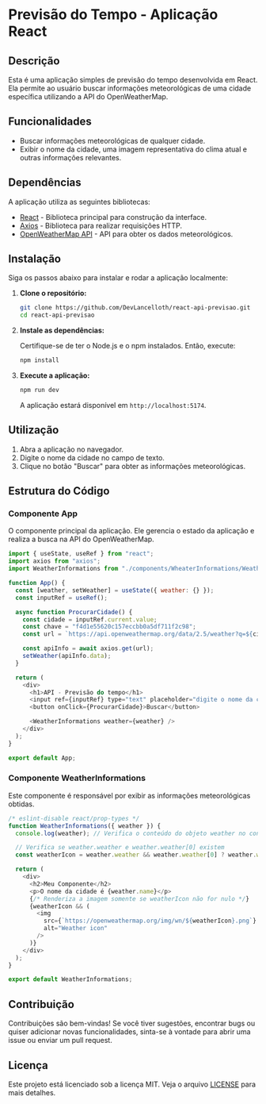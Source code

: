 # Previsão do Tempo - Aplicação React

## Descrição

Esta é uma aplicação simples de previsão do tempo desenvolvida em React. Ela permite ao usuário buscar informações meteorológicas de uma cidade específica utilizando a API do OpenWeatherMap.

## Funcionalidades

- Buscar informações meteorológicas de qualquer cidade.
- Exibir o nome da cidade, uma imagem representativa do clima atual e outras informações relevantes.

## Dependências

A aplicação utiliza as seguintes bibliotecas:

- [React](https://reactjs.org/) - Biblioteca principal para construção da interface.
- [Axios](https://axios-http.com/) - Biblioteca para realizar requisições HTTP.
- [OpenWeatherMap API](https://openweathermap.org/api) - API para obter os dados meteorológicos.

## Instalação

Siga os passos abaixo para instalar e rodar a aplicação localmente:

1. **Clone o repositório:**

   ```bash
   git clone https://github.com/DevLancelloth/react-api-previsao.git
   cd react-api-previsao
   ```

2. **Instale as dependências:**

   Certifique-se de ter o Node.js e o npm instalados. Então, execute:

   ```bash
   npm install
   ```

3. **Execute a aplicação:**

   ```bash
   npm run dev
   ```

   A aplicação estará disponível em `http://localhost:5174`.

## Utilização

1. Abra a aplicação no navegador.
2. Digite o nome da cidade no campo de texto.
3. Clique no botão "Buscar" para obter as informações meteorológicas.

## Estrutura do Código

### Componente App

O componente principal da aplicação. Ele gerencia o estado da aplicação e realiza a busca na API do OpenWeatherMap.

```javascript
import { useState, useRef } from "react";
import axios from "axios";
import WeatherInformations from "./components/WheaterInformations/WeatherInformations";

function App() {
  const [weather, setWeather] = useState({ weather: {} });
  const inputRef = useRef();

  async function ProcurarCidade() {
    const cidade = inputRef.current.value;
    const chave = "f4d1e55620c157eccbb0a5df711f2c98";
    const url = `https://api.openweathermap.org/data/2.5/weather?q=${cidade}&appid=${chave}&lang=pt_br&units=metric`;

    const apiInfo = await axios.get(url);
    setWeather(apiInfo.data);
  }

  return (
    <div>
      <h1>API - Previsão do tempo</h1>
      <input ref={inputRef} type="text" placeholder="digite o nome da cidade" />
      <button onClick={ProcurarCidade}>Buscar</button>

      <WeatherInformations weather={weather} />
    </div>
  );
}

export default App;
```

### Componente WeatherInformations

Este componente é responsável por exibir as informações meteorológicas obtidas.

```javascript
/* eslint-disable react/prop-types */
function WeatherInformations({ weather }) {
  console.log(weather); // Verifica o conteúdo do objeto weather no console

  // Verifica se weather.weather e weather.weather[0] existem
  const weatherIcon = weather.weather && weather.weather[0] ? weather.weather[0].icon : null;

  return (
    <div>
      <h2>Meu Componente</h2>
      <p>O nome da cidade é {weather.name}</p>
      {/* Renderiza a imagem somente se weatherIcon não for nulo */}
      {weatherIcon && (
        <img
          src={`https://openweathermap.org/img/wn/${weatherIcon}.png`}
          alt="Weather icon"
        />
      )}
    </div>
  );
}

export default WeatherInformations;
```

## Contribuição

Contribuições são bem-vindas! Se você tiver sugestões, encontrar bugs ou quiser adicionar novas funcionalidades, sinta-se à vontade para abrir uma issue ou enviar um pull request.

## Licença

Este projeto está licenciado sob a licença MIT. Veja o arquivo [LICENSE](LICENSE) para mais detalhes.
